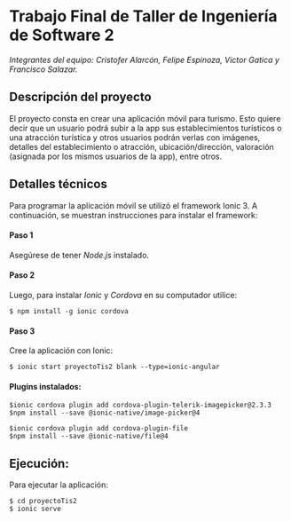 # Trabajo Final de Taller de Ingeniería de Software 2
*Integrantes del equipo: Cristofer Alarcón, Felipe Espinoza, Victor Gatica y Francisco Salazar.*

## Descripción del proyecto
El proyecto consta en crear una aplicación móvil para turismo. Esto quiere decir que un usuario podrá subir a la app sus establecimientos turísticos o una atracción turística y otros usuarios podrán verlas con imágenes, detalles del establecimiento o atracción, ubicación/dirección, valoración (asignada por los mismos usuarios de la app), entre otros.

## Detalles técnicos
Para programar la aplicación móvil se utilizó el framework Ionic 3. A continuación, se muestran instrucciones para instalar el framework:

#### Paso 1
Asegúrese de tener *Node.js* instalado. 

#### Paso 2
Luego, para instalar *Ionic* y *Cordova* en su computador utilice:

``` 
$ npm install -g ionic cordova
```
#### Paso 3
Cree la aplicación con Ionic:
```
$ ionic start proyectoTis2 blank --type=ionic-angular
```
#### Plugins instalados:
```
$ionic cordova plugin add cordova-plugin-telerik-imagepicker@2.3.3
$npm install --save @ionic-native/image-picker@4
```
```
$ionic cordova plugin add cordova-plugin-file   
$npm install --save @ionic-native/file@4   
```

## Ejecución:
Para ejecutar la aplicación:

```
$ cd proyectoTis2
$ ionic serve
```
